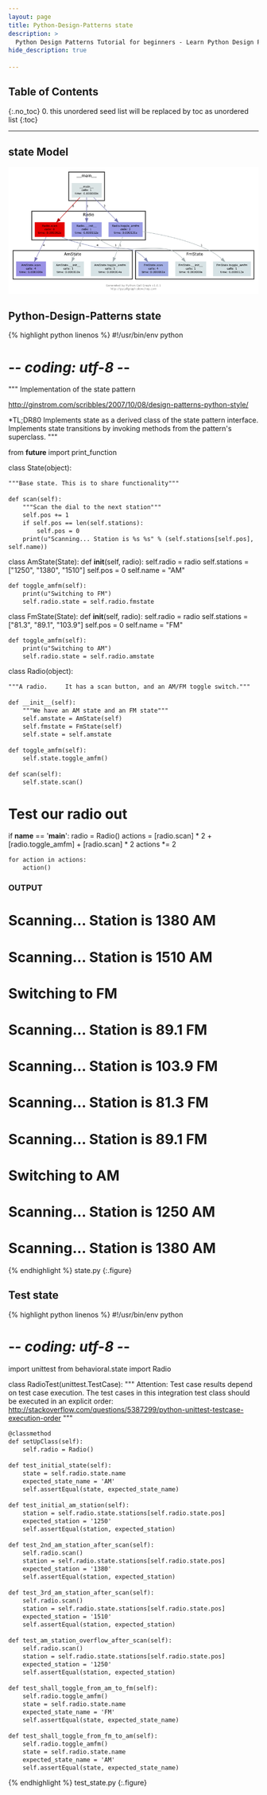 ```yaml
---
layout: page
title: Python-Design-Patterns state
description: >
  Python Design Patterns Tutorial for beginners - Learn Python Design Patterns in simple and easy steps starting from basic to advanced concepts with examples ...
hide_description: true

---
```


## Table of Contents
{:.no_toc}
0. this unordered seed list will be replaced by toc as unordered list
{:toc}

---

## state Model

![](/courses/python-fesign-patterns/behavioral/viz/state.py.png)

## Python-Design-Patterns state

{% highlight python linenos %}
#!/usr/bin/env python
# -*- coding: utf-8 -*-

"""
Implementation of the state pattern

http://ginstrom.com/scribbles/2007/10/08/design-patterns-python-style/

*TL;DR80
Implements state as a derived class of the state pattern interface.
Implements state transitions by invoking methods from the pattern's superclass.
"""

from __future__ import print_function

class State(object):

    """Base state. This is to share functionality"""

    def scan(self):
        """Scan the dial to the next station"""
        self.pos += 1
        if self.pos == len(self.stations):
            self.pos = 0
        print(u"Scanning... Station is %s %s" % (self.stations[self.pos], self.name))

class AmState(State):
    def __init__(self, radio):
        self.radio = radio
        self.stations = ["1250", "1380", "1510"]
        self.pos = 0
        self.name = "AM"

    def toggle_amfm(self):
        print(u"Switching to FM")
        self.radio.state = self.radio.fmstate

class FmState(State):
    def __init__(self, radio):
        self.radio = radio
        self.stations = ["81.3", "89.1", "103.9"]
        self.pos = 0
        self.name = "FM"

    def toggle_amfm(self):
        print(u"Switching to AM")
        self.radio.state = self.radio.amstate

class Radio(object):

    """A radio.     It has a scan button, and an AM/FM toggle switch."""

    def __init__(self):
        """We have an AM state and an FM state"""
        self.amstate = AmState(self)
        self.fmstate = FmState(self)
        self.state = self.amstate

    def toggle_amfm(self):
        self.state.toggle_amfm()

    def scan(self):
        self.state.scan()

# Test our radio out
if __name__ == '__main__':
    radio = Radio()
    actions = [radio.scan] * 2 + [radio.toggle_amfm] + [radio.scan] * 2
    actions *= 2

    for action in actions:
        action()

### OUTPUT ###
# Scanning... Station is 1380 AM
# Scanning... Station is 1510 AM
# Switching to FM
# Scanning... Station is 89.1 FM
# Scanning... Station is 103.9 FM
# Scanning... Station is 81.3 FM
# Scanning... Station is 89.1 FM
# Switching to AM
# Scanning... Station is 1250 AM
# Scanning... Station is 1380 AM
{% endhighlight %}
state.py
{:.figure}

## Test state

{% highlight python linenos %}
#!/usr/bin/env python
# -*- coding: utf-8 -*-
import unittest
from behavioral.state import Radio

class RadioTest(unittest.TestCase):
    """
    Attention: Test case results depend on test case execution. The test cases
    in this integration test class should be executed in an explicit order:
    http://stackoverflow.com/questions/5387299/python-unittest-testcase-execution-order
    """

    @classmethod
    def setUpClass(self):
        self.radio = Radio()

    def test_initial_state(self):
        state = self.radio.state.name
        expected_state_name = 'AM'
        self.assertEqual(state, expected_state_name)

    def test_initial_am_station(self):
        station = self.radio.state.stations[self.radio.state.pos]
        expected_station = '1250'
        self.assertEqual(station, expected_station)

    def test_2nd_am_station_after_scan(self):
        self.radio.scan()
        station = self.radio.state.stations[self.radio.state.pos]
        expected_station = '1380'
        self.assertEqual(station, expected_station)

    def test_3rd_am_station_after_scan(self):
        self.radio.scan()
        station = self.radio.state.stations[self.radio.state.pos]
        expected_station = '1510'
        self.assertEqual(station, expected_station)

    def test_am_station_overflow_after_scan(self):
        self.radio.scan()
        station = self.radio.state.stations[self.radio.state.pos]
        expected_station = '1250'
        self.assertEqual(station, expected_station)

    def test_shall_toggle_from_am_to_fm(self):
        self.radio.toggle_amfm()
        state = self.radio.state.name
        expected_state_name = 'FM'
        self.assertEqual(state, expected_state_name)

    def test_shall_toggle_from_fm_to_am(self):
        self.radio.toggle_amfm()
        state = self.radio.state.name
        expected_state_name = 'AM'
        self.assertEqual(state, expected_state_name)
{% endhighlight %}
test_state.py
{:.figure}
